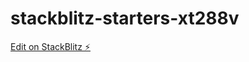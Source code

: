 # stackblitz-starters-xt288v

[Edit on StackBlitz ⚡️](https://stackblitz.com/edit/stackblitz-starters-xt288v)